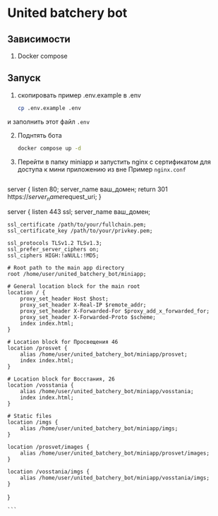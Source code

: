# United batchery bot

## Зависимости
1. Docker compose

## Запуск
1. скопировать пример .env.example в .env

    ```sh
    cp .env.example .env
    ```
и заполнить этот файл `.env`


2. Поднтять бота
    ```sh
    docker compose up -d
    ```

3. Перейти в папку miniapp и запустить nginx с сертификатом для доступа к мини приложению из вне
Пример `nginx.conf`

    ```conf
server {
    listen 80;
    server_name ваш_домен;
    return 301 https://$server_name$request_uri;
}

server {
    listen 443 ssl;
    server_name ваш_домен;

    ssl_certificate /path/to/your/fullchain.pem;
    ssl_certificate_key /path/to/your/privkey.pem;

    ssl_protocols TLSv1.2 TLSv1.3;
    ssl_prefer_server_ciphers on;
    ssl_ciphers HIGH:!aNULL:!MD5;

    # Root path to the main app directory
    root /home/user/united_batchery_bot/miniapp;

    # General location block for the main root
    location / {
        proxy_set_header Host $host;
        proxy_set_header X-Real-IP $remote_addr;
        proxy_set_header X-Forwarded-For $proxy_add_x_forwarded_for;
        proxy_set_header X-Forwarded-Proto $scheme;
        index index.html;
    }

    # Location block for Просвещения 46
    location /prosvet {
        alias /home/user/united_batchery_bot/miniapp/prosvet;
        index index.html;
    }

    # Location block for Восстания, 26
    location /vosstania {
        alias /home/user/united_batchery_bot/miniapp/vosstania;
        index index.html;
    }

    # Static files
    location /imgs {
        alias /home/user/united_batchery_bot/miniapp/imgs;
    }

    location /prosvet/images {
        alias /home/user/united_batchery_bot/miniapp/prosvet/images;
    }

    location /vosstania/imgs {
        alias /home/user/united_batchery_bot/miniapp/vosstania/imgs;
    }
}

    ```